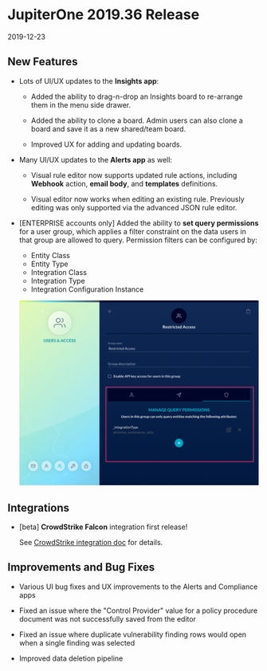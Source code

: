 # JupiterOne 2019.36 Release

2019-12-23

## New Features

- Lots of UI/UX updates to the **Insights app**:

  - Added the ability to drag-n-drop an Insights board to re-arrange them in the
    menu side drawer.

  - Added the ability to clone a board. Admin users can also clone a board and
    save it as a new shared/team board.

  - Improved UX for adding and updating boards.

- Many UI/UX updates to the **Alerts app** as well:

  - Visual rule editor now supports updated rule actions, including **Webhook**
    action, **email body**, and **templates** definitions.

  - Visual editor now works when editing an existing rule. Previously editing
    was only supported via the advanced JSON rule editor.

- [ENTERPRISE accounts only] Added the ability to **set query permissions** for a
  user group, which applies a filter constraint on the data users in that group
  are allowed to query. Permission filters can be configured by:
  
  - Entity Class
  - Entity Type
  - Integration Class
  - Integration Type
  - Integration Configuration Instance

  ![user-group-query-permissions](../assets/user-group-query-permissions.png)

## Integrations

- [beta] **CrowdStrike Falcon** integration first release!

  See [CrowdStrike integration doc](../docs/integrations/crowdstrike/index.md)
  for details.

## Improvements and Bug Fixes

- Various UI bug fixes and UX improvements to the Alerts and Compliance apps

- Fixed an issue where the "Control Provider" value for a policy procedure
  document was not successfully saved from the editor

- Fixed an issue where duplicate vulnerability finding rows would open when a
  single finding was selected

- Improved data deletion pipeline
